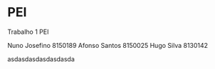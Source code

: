 # PEI
Trabalho 1 PEI

Nuno Josefino 8150189
Afonso Santos 8150025
Hugo Silva 8130142

asdasdasdasdasdasda